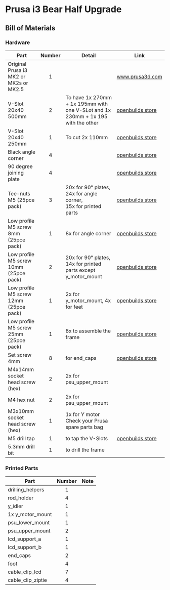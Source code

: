 # Prusa i3 Bear Half Upgrade

## Bill of Materials

### Hardware

| Part     | Number | Detail | Link |
|----------|:------:|--------|------|
| Original Prusa i3 MK2 or MK2s or MK2.5 | 1 | | www.prusa3d.com |
| V-Slot 20x40 500mm | 2 | To have 1x 270mm + 1x 195mm with one V-SLot and 1x 230mm + 1x 195 with the other | [openbuilds store](http://openbuildspartstore.com/v-slot-20x40-linear-rail/) |
| V-Slot 20x40 250mm | 1 | To cut 2x 110mm | [openbuilds store](http://openbuildspartstore.com/v-slot-20x40-linear-rail/) |
| Black angle corner | 4 | | [openbuilds store](http://openbuildspartstore.com/black-angle-corner-connector/) |
| 90 degree joining plate | 4 | | [openbuilds store](http://openbuildspartstore.com/90-degree-joining-plate/) |
| Tee-nuts M5 (25pce pack) | 3 | 20x for 90° plates,<br> 24x for angle corner,<br> 15x for printed parts | [openbuilds store](http://openbuildspartstore.com/tee-nuts-25-pack/) |
| Low profile M5 screw 8mm (25pce pack) | 1 | 8x for angle corner | [openbuilds store](http://openbuildspartstore.com/low-profile-screws-m5/) |
| Low profile M5 screw 10mm (25pce pack) | 2 | 20x for 90° plates,<br> 14x for printed parts except y_motor_mount | [openbuilds store](http://openbuildspartstore.com/low-profile-screws-m5/) |
| Low profile M5 screw 12mm (25pce pack) | 1 | 2x for y_motor_mount, 4x for feet | [openbuilds store](http://openbuildspartstore.com/low-profile-screws-m5/) |
| Low profile M5 screw 25mm (25pce pack) | 1 | 8x to assemble the frame | [openbuilds store](http://openbuildspartstore.com/low-profile-screws-m5/) |
| Set screw 4mm | 8 | for end_caps | [openbuilds store](http://openbuildspartstore.com/set-screw/) |
| M4x14mm socket head screw (hex) | 2 | 2x for psu_upper_mount | |
| M4 hex nut | 2 | 2x for psu_upper_mount  | |
| M3x10mm socket head screw (hex) | 1 | 1x for Y motor <br>Check your Prusa spare parts bag | |
| M5 drill tap | 1 | to tap the V-Slots | [openbuilds store](http://openbuildspartstore.com/m5-drill-tap/) |
| 5.3mm drill bit | 1 | to drill the frame | |


### Printed Parts

| Part     | Number | Note |
|----------|:------:|------|
| drilling_helpers  | 1 | |
| rod_holder        | 4 | |
| y_idler           | 1 | |
| 1x y_motor_mount  | 1 | |
| psu_lower_mount   | 1 | |
| psu_upper_mount   | 2 | |
| lcd_support_a     | 1 | |
| lcd_support_b     | 1 | |
| end_caps          | 2 | |
| foot              | 4 | |
| cable_clip_lcd    | 7 | |
| cable_clip_ziptie | 4 | |